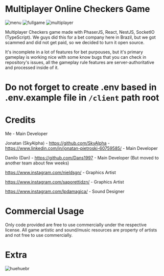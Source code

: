 # Multiplayer Online Checkers Game

![menu](https://i.imgur.com/VH8T2Dg.png)
![fullgame](https://i.imgur.com/9laKDvj.png)
![multiplayer](https://i.imgur.com/Ql14mOc.png)



Multiplayer Checkers game made with PhaserJS, React, NestJS, SocketIO (TypeScript).
We guys did this for a bet company here in Brazil, but we got scammed and did not get paid, so we decided to turn it open source.

It's incomplete in a lot of features for bet purpouses, but it's primary gameplay is working nice with some know bugs that you can check in repository's issues, all the gameplay rule features are server-authoritative and processed inside of it.

# Do not forget to create .env based in .env.example file in `/client` path root

# Credits
Me - Main Developer

Jonatan (SkyAlpha) - https://github.com/SkyAlpha - https://www.linkedin.com/in/jonatan-pietroski-60759585/ - Main Developer

Danilo (Dan) - https://github.com/Dans1997 - Main Developer (But moved to another team about few weeks)

https://www.instagram.com/nieldsgn/ - Graphics Artist

https://www.instagram.com/saporettidzn/ - Graphics Artist

https://www.instagram.com/lpdamagica/ - Sound Designer


# Commercial Usage
Only code provided are free to use commercially under the respective license. All game artistic and sound/music resources are property of artists and not free to use commercially.

# Extra
![huehuebr](https://i.imgur.com/bWPHnpc.png)
